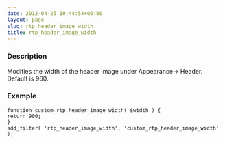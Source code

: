 ```yaml
---
date: 2012-04-25 10:44:54+00:00
layout: page
slug: rtp_header_image_width
title: rtp_header_image_width
---
```


### Description


Modifies the width of the header image under Appearance-> Header. Default is 960.


### Example



    
    function custom_rtp_header_image_width( $width ) {
    return 900;
    }
    add_filter( 'rtp_header_image_width', 'custom_rtp_header_image_width' );

